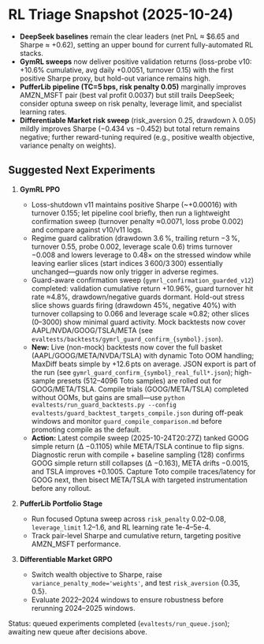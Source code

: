 # RL Triage Snapshot (2025-10-24)

- **DeepSeek baselines** remain the clear leaders (net PnL ≈ $6.65 and Sharpe ≈ +0.62), setting an upper bound for current fully-automated RL stacks.
- **GymRL sweeps** now deliver positive validation returns (loss-probe v10: +10.6% cumulative, avg daily +0.0051, turnover 0.15) with the first positive Sharpe proxy, but hold-out variance remains high.
- **PufferLib pipeline (TC=5 bps, risk penalty 0.05)** marginally improves AMZN_MSFT pair (best val profit 0.0037) but still trails DeepSeek; consider optuna sweep on risk penalty, leverage limit, and specialist learning rates.
- **Differentiable Market risk sweep** (risk_aversion 0.25, drawdown λ 0.05) mildly improves Sharpe (−0.434 vs −0.452) but total return remains negative; further reward-tuning required (e.g., positive wealth objective, variance penalty on weights).

## Suggested Next Experiments
1. **GymRL PPO**  
   - Loss-shutdown v11 maintains positive Sharpe (~+0.00016) with turnover 0.155; let pipeline cool briefly, then run a lightweight confirmation sweep (turnover penalty ≈0.0071, loss probe 0.002) and compare against v10/v11 logs.  
   - Regime guard calibration (drawdown 3.6 %, trailing return −3 %, turnover 0.55, probe 0.002, leverage scale 0.6) trims turnover −0.008 and lowers leverage to 0.48× on the stressed window while leaving earlier slices (start indices 3 600/3 300) essentially unchanged—guards now only trigger in adverse regimes.  
   - Guard-aware confirmation sweep (`gymrl_confirmation_guarded_v12`) completed: validation cumulative return +10.96%, guard turnover hit rate ≈4.8%, drawdown/negative guards dormant. Hold-out stress slice shows guards firing (drawdown 45%, negative 40%) with turnover collapsing to 0.066 and leverage scale ≈0.82; other slices (0–3000) show minimal guard activity. Mock backtests now cover AAPL/NVDA/GOOG/TSLA/META (see `evaltests/backtests/gymrl_guard_confirm_{symbol}.json`).  
   - **New:** Live (non-mock) backtests now cover the full basket (AAPL/GOOG/META/NVDA/TSLA) with dynamic Toto OOM handling; MaxDiff beats simple by +12.6 pts on average. JSON export is part of the run (see `gymrl_guard_confirm_{symbol}_real_full*.json`); high-sample presets (512–4096 Toto samples) are rolled out for GOOG/META/TSLA. Compile trials (GOOG/META/TSLA) completed without OOMs, but gains are small—use `python evaltests/run_guard_backtests.py --config evaltests/guard_backtest_targets_compile.json` during off-peak windows and monitor `guard_compile_comparison.md` before promoting compile as the default.
   - **Action:** Latest compile sweep (2025-10-24T20:27Z) tanked GOOG simple return (Δ −0.1105) while META/TSLA continue to flip signs. Diagnostic rerun with compile + baseline sampling (128) confirms GOOG simple return still collapses (Δ −0.163), META drifts −0.0015, and TSLA improves +0.1005. Capture Toto compile traces/latency for GOOG next, then bisect META/TSLA with targeted instrumentation before any rollout.

2. **PufferLib Portfolio Stage**  
   - Run focused Optuna sweep across `risk_penalty` 0.02–0.08, `leverage_limit` 1.2–1.6, and RL learning rate 1e-4–5e-4.  
   - Track pair-level Sharpe and cumulative return, targeting positive AMZN_MSFT performance.

3. **Differentiable Market GRPO**  
   - Switch wealth objective to Sharpe, raise `variance_penalty_mode='weights'`, and test `risk_aversion` {0.35, 0.5}.  
   - Evaluate 2022–2024 windows to ensure robustness before rerunning 2024–2025 windows.

Status: queued experiments completed (`evaltests/run_queue.json`); awaiting new queue after decisions above.
